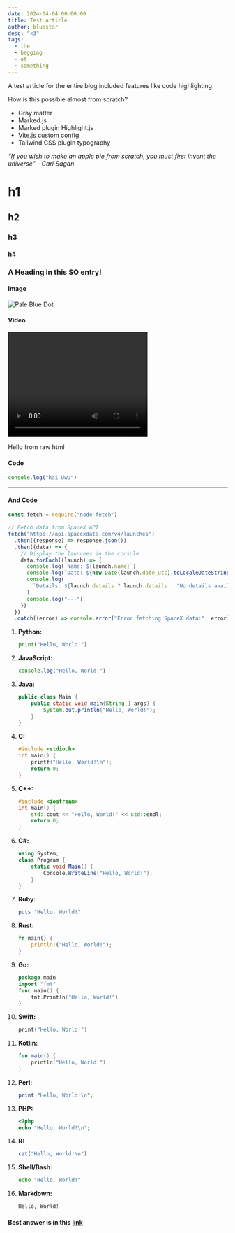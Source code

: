 ```yaml
---
date: 2024-04-04 00:00:00
title: Test article
author: bluestar
desc: "<3"
tags:
  - the
  - begging
  - of
  - something
---
```


A test article for the entire blog included features like code highlighting.

How is this possible almost from scratch?

- Gray matter
- Marked.js
- Marked plugin Highlight.js
- Vite.js custom config
- Tailwind CSS plugin typography

_“If you wish to make an apple pie from scratch, you must first invent the universe” - Carl Sagan_

# h1

## h2

### h3

#### h4

### <a name="head1234"></a>A Heading in this SO entry!

#### Image

![Pale Blue Dot](https://science.nasa.gov/wp-content/uploads/2023/09/P36254.jpg "Pale Blue Dot")

#### Video

<video src="https://media.discordapp.net/attachments/1245643123166806108/1245648992960909392/almost.mp4?ex=66598486&is=66583306&hm=a98168d8e554e1820114a527987bd1545c690f13db48ea717e954522a5abcda4&" width="320" height="240" controls></video>

<p class="text-blue-500">Hello from raw html</p>

#### Code

```javascript
console.log("hai UwU")
```

---

#### And Code

```js
const fetch = require("node-fetch")

// Fetch data from SpaceX API
fetch("https://api.spacexdata.com/v4/launches")
  .then((response) => response.json())
  .then((data) => {
    // Display the launches in the console
    data.forEach((launch) => {
      console.log(`Name: ${launch.name}`)
      console.log(`Date: ${new Date(launch.date_utc).toLocaleDateString()}`)
      console.log(
        `Details: ${launch.details ? launch.details : "No details available"}`,
      )
      console.log("---")
    })
  })
  .catch((error) => console.error("Error fetching SpaceX data:", error))
```

1. **Python:**

   ```python
   print("Hello, World!")
   ```

2. **JavaScript:**

   ```javascript
   console.log("Hello, World!")
   ```

3. **Java:**

   ```java
   public class Main {
       public static void main(String[] args) {
           System.out.println("Hello, World!");
       }
   }
   ```

4. **C:**

   ```c
   #include <stdio.h>
   int main() {
       printf("Hello, World!\n");
       return 0;
   }
   ```

5. **C++:**

   ```cpp
   #include <iostream>
   int main() {
       std::cout << "Hello, World!" << std::endl;
       return 0;
   }
   ```

6. **C#:**

   ```csharp
   using System;
   class Program {
       static void Main() {
           Console.WriteLine("Hello, World!");
       }
   }
   ```

7. **Ruby:**

   ```ruby
   puts "Hello, World!"
   ```

8. **Rust:**

   ```rust
   fn main() {
       println!("Hello, World!");
   }
   ```

9. **Go:**

   ```go
   package main
   import "fmt"
   func main() {
       fmt.Println("Hello, World!")
   }
   ```

10. **Swift:**

    ```swift
    print("Hello, World!")
    ```

11. **Kotlin:**

    ```kotlin
    fun main() {
        println("Hello, World!")
    }
    ```

12. **Perl:**

    ```perl
    print "Hello, World!\n";
    ```

13. **PHP:**

    ```php
    <?php
    echo "Hello, World!\n";
    ```

14. **R:**

    ```r
    cat("Hello, World!\n")
    ```

15. **Shell/Bash:**

    ```bash
    echo "Hello, World!"
    ```

16. **Markdown:**
    ```markdown
    Hello, World!
    ```

#### Best answer is in this [link](#head1234)
